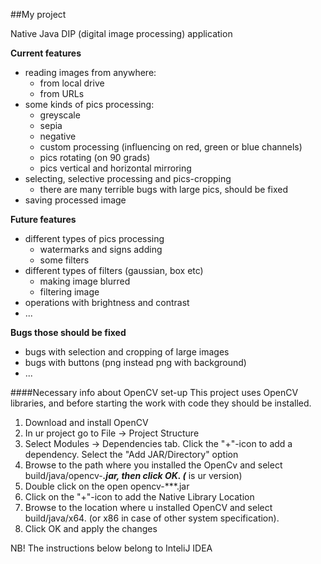##My project

Native Java DIP (digital image processing) application

**Current features**

- reading images from anywhere:
    - from local drive
    - from URLs
- some kinds of pics processing:
    - greyscale
    - sepia
    - negative
    - custom processing (influencing on red, green or blue channels)
    - pics rotating (on 90 grads)
    - pics vertical and horizontal mirroring
- selecting, selective processing and pics-cropping
    - there are many terrible bugs with large pics, should be fixed 
- saving processed image

**Future features**

- different types of pics processing
    - watermarks and signs adding
    - some filters
- different types of filters (gaussian, box etc)
    - making image blurred
    - filtering image
- operations with brightness and contrast
- ...

**Bugs those should be fixed**
- bugs with selection and cropping of large images
- bugs with buttons (png instead png with background)
- ...

####Necessary info about OpenCV set-up 
This project uses OpenCV libraries, and before starting the work with code they
should be installed. 
1. Download and install OpenCV
2. In ur project go to File -> Project Structure
3. Select Modules -> Dependencies tab. Click the "+"-icon
to add a dependency. Select the "Add JAR/Directory" option
4. Browse to the path where you installed the OpenCv and select
build/java/opencv-***.jar, then click OK. (*** is ur version)
5. Double click on the open opencv-***.jar
6. Click on the "+"-icon to add the Native Library Location
7. Browse to the location where u installed OpenCV and 
select build/java/x64. (or x86 in case of other system specification). 
8. Click OK and apply the changes

NB! The instructions below belong to InteliJ IDEA 